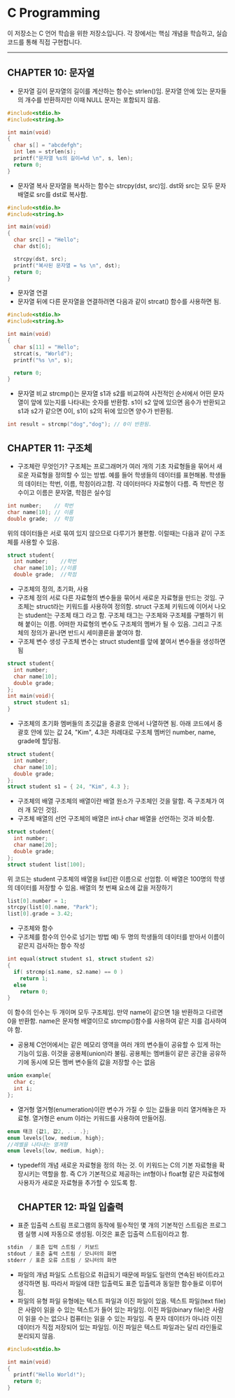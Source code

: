 #  C Programming

이 저장소는 C 언어 학습을 위한 저장소입니다. 각 장에서는 핵심 개념을 학습하고, 실습 코드를 통해 직접 구현합니다.

---

##  CHAPTER 10: 문자열
- 문자열 길이
  문자열의 길이를 계산하는 함수는 strlen()임. 문자열 안에 있는 문자들의 개수를 반환하지만 이때 NULL 문자는 포함되지 않음.
```C
#include<stdio.h>
#include<string.h>

int main(void)
{
  char s[] = "abcdefgh";
  int len = strlen(s);
  printf("문자열 %s의 길이=%d \n", s, len);
  return 0;
}
```
- 문자열 복사
  문자열을 복사하는 함수는 strcpy(dst, src)임. dst와 src는 모두 문자 배열로 src를 dst로 복사함.
```c
#include<stdio.h>
#include<string.h>

int main(void)
{
  char src[] = "Hello";
  char dst[6];

  strcpy(dst, src);
  printf("복사된 문자열 = %s \n", dst);
  return 0;
}
```
- 문자열 연결
- 문자열 뒤에 다른 문자열을 연결하려면 다음과 같이 strcat() 함수를 사용하면 됨.
```c
#include<stdio.h>
#include<string.h>

int main(void)
{
  char s[11] = "Hello";
  strcat(s, "World");
  printf("%s \n", s);

  return 0;
}
```
- 문자열 비교
  strcmp()는 문자열 s1과 s2를 비교하여 사전적인 순서에서 어떤 문자열이 앞에 있는지를 나타내는 숫자를 반환함.
  s1이 s2 앞에 있으면 음수가 반환되고 s1과 s2가 같으면 0이, s1이 s2의 뒤에 있으면 양수가 반환됨.
```c
int result = strcmp("dog","dog"); // 0이 반환됨.
```
##  CHAPTER 11: 구조체

- 구조체란 무엇인가?
  구조체는 프로그래머가 여러 개의 기초 자료형들을 묶어서 새로운 자료형을 정의할 수 있는 방법.
  예를 들어 학생들의 데이터를 표현해봄. 학생들의 데이터는 학번, 이름, 학점이라고함. 각 데이터마다 자료형이 다름.
  즉 학번은 정수이고 이름은 문자열, 학점은 실수임
```c
int number;    // 학번
char name[10]; // 이름
double grade;  // 학점
```
위의 데이터들은 서로 묶여 있지 않으므로 다루기가 불편함. 이럴때는 다음과 같이 구조체를 사용할 수 있음.
```c
struct student{
  int number;    //학번
  char name[10]; //이름
  double grade;  //학점
```
- 구조체의 정의, 초기화, 사용
- 구조체 정의
  서로 다른 자료형의 변수들을 묶어서 새로운 자료형을 만드는 것임. 구조체는 struct라는 키워드를 사용하여 정의함.
  struct 구조체 키워드에 이어서 나오는 student는 구조체 태그 라고 함. 구조체 태그는 구조체와 구조체를 구별하기 위해 붙이는 이름.
  어떠한 자료형의 변수도 구조체의 멤버가 될 수 있음. 그리고 구조체의 정의가 끝나면 반드시 세미콜론을 붙여야 함.
- 구조체 변수 생성
  구조체 변수는 struct student를 앞에 붙여서 변수들을 생성하면 됨
```c
struct student{
  int number;
  char name[10];
  double grade;
};
int main(void){
  struct student s1;
}
```
- 구조체의 초기화
  멤버들의 초깃값을 중괄호 안에서 나열하면 됨. 아래 코드에서 중괄호 안에 있는 값 24, "Kim", 4.3은 차례대로 구조체 멤버인 number, name,
  grade에 할당됨.
```c
struct student{
  int number;
  char name[10];
  double grade;
};
struct student s1 = { 24, "Kim", 4.3 };
```
- 구조체의 배열
  구조체의 배열이란 배열 원소가 구조체인 것을 말함. 즉 구조체가 여러 개 모인 것임.
- 구조체 배열의 선언
  구조체의 배열은 int나 char 배열을 선언하는 것과 비슷함.
```c
struct student{
  int number;
  char name[20];
  double grade;
};
struct student list[100];
```
위 코드는 student 구조체의 배열을 list[]란 이름으로 선엄함. 이 배열은 100명의 학생의 데이터를 저장할 수 있음.
배열의 첫 번째 요소에 값을 저장하기 
```c
list[0].number = 1;
strcpy(list[0].name, "Park");
list[0].grade = 3.42;
```
- 구조체와 함수
- 구조체를 함수의 인수로 넘기는 방법
  예) 두 명의 학생들의 데이터를 받아서 이름이 같은지 검사하는 함수 작성
```c
int equal(struct student s1, struct student s2)
{
  if( strcmp(s1.name, s2.name) == 0 )
    return 1;
  else
    return 0;
}
```
이 함수의 인수는 두 개이며 모두 구조체임. 만약 name이 같으면 1을 반환하고 다르면 0을 반환함. name은 문자형 배열이므로 strcmp()함수를 
사용하여 같은 지를 검사하여야 함.

- 공용체
  C언어에서는 같은 메모리 영역을 여러 개의 변수들이 공유할 수 있게 하는 기능이 있음. 이것을 공용체(union)라 불림.
  공용체는 멤버들이 같은 공간을 공유하기에 동시에 모든 멤버 변수들의 값을 저장할 수는 없음
```c
union example{
  char c;
  int i;
};
```
- 열거형
  열거형(enumeration)이란 변수가 가질 수 있는 값들을 미리 열거해놓은 자료형.
  열거형은 enum 이라는 키워드를 사용하여 만들어짐.
```c
enum 태크 {값1, 값2, . . .};
enum levels{low, medium, high};
//레벨을 나타내는 열겨형
enum levels{low, medium, high};
```
- typedef의 개념
  새로운 자료형을 정의 하는 것. 이 키워드는 C의 기본 자료형을 확장시키는 역할을 함. 즉 C가 기본적으로 제공하는 int형이나 float형 같은
  자료형에 사용자가 새로운 자료형을 추가할 수 있도록 함.

  ##  CHAPTER 12: 파일 입출력
-  표준 입출력 스트림
  프로그램의 동작에 필수적인 몇 개의 기본적인 스트림은 프로그램 실행 시에 자동으로 생성됨.
  이것은 표준 입출력 스트림이라고 함.
```c
stdin  / 표준 입력 스트림 / 키보드
stdout / 표준 출력 스트림 / 모니터의 화면
stderr / 표준 오류 스트림 / 모니터의 화면
```
- 파일의 개념
  파일도 스트림으로 취급되기 때문에 파일도 일련의 연속된 바이트라고 생각하면 됨.
  따라서 파일에 대한 입출력도 표준 입출력과 동일한 함수들로 이루어짐.
- 파일의 유형
  파일 유형에는 텍스트 파일과 이진 파일이 있음. 텍스트 파일(text file)은 사람이 읽을 수 있는 텍스트가 들어 있는 파일임.
  이진 파일(binary file)은 사람이 읽을 수는 없으나 컴퓨터는 읽을 수 있는 파일임. 즉 문자 데이터가 아니라 이진 데이터가 직접
  저장되어 있는 파일임. 이진 파일은 텍스트 파일과는 달리 라인들로 분리되지 않음.
```c
#include<stdio.h>

int main(void)
{
  printf("Hello World!");
  return 0;
}
```
 




